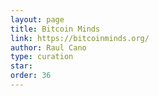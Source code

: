 ```yaml
---
layout: page
title: Bitcoin Minds
link: https://bitcoinminds.org/
author: Raul Cano
type: curation
star: 
order: 36
---
```

